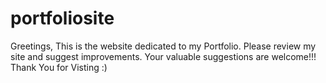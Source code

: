 # portfoliosite
Greetings, This is the website dedicated to my Portfolio.
Please review my site and suggest improvements. Your valuable suggestions are welcome!!!
Thank You for Visting :) 
